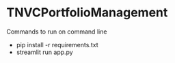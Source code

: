 # TNVCPortfolioManagement

Commands to run on command line
* pip install -r requirements.txt
* streamlit run app.py
